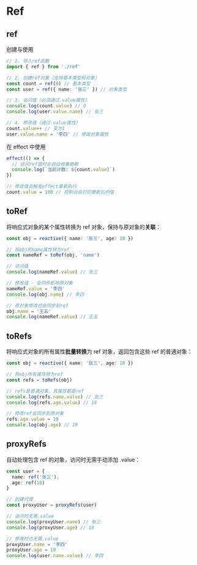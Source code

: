 # Ref

## ref
创建与使用
```ts
// 1. 导入ref函数
import { ref } from './ref'

// 2. 创建ref对象（支持基本类型和对象）
const count = ref(0) // 基本类型
const user = ref({ name: '张三' }) // 对象类型

// 3. 访问值（必须通过.value属性）
console.log(count.value) // 0
console.log(user.value.name) // 张三

// 4. 修改值（通过.value属性）
count.value++ // 变为1
user.value.name = '李四' // 修改对象属性
```
在 effect 中使用
```ts
effect(() => {
  // 访问ref值时会自动收集依赖
  console.log(`当前计数: ${count.value}`)
})

// 修改值会触发effect重新执行
count.value = 100 // 控制台会打印更新后的值
```

## toRef
将响应式对象的某个属性转换为 ref 对象，保持与原对象的**关联**：
```ts
const obj = reactive({ name: '张三', age: 18 })

// 将obj的name属性转为ref
const nameRef = toRef(obj, 'name')

// 访问值
console.log(nameRef.value) // 张三

// 修改值 - 会同步影响原对象
nameRef.value = '李四'
console.log(obj.name) // 李四

// 原对象修改也会同步到ref
obj.name = '王五'
console.log(nameRef.value) // 王五
```


## toRefs
将响应式对象的所有属性**批量转换**为 ref 对象，返回包含这些 ref 的普通对象：
```ts
const obj = reactive({ name: '张三', age: 18 })

// 将obj所有属性转为ref
const refs = toRefs(obj)

// refs是普通对象，其属性都是ref
console.log(refs.name.value) // 张三
console.log(refs.age.value) // 18

// 修改ref会同步到原对象
refs.age.value = 19
console.log(obj.age) // 19
```


## proxyRefs
自动处理包含 ref 的对象，访问时无需手动添加 .value：
```ts
const user = {
  name: ref('张三'),
  age: ref(18)
}

// 创建代理
const proxyUser = proxyRefs(user)

// 访问时无需.value
console.log(proxyUser.name) // 张三
console.log(proxyUser.age) // 18

// 修改时也无需.value
proxyUser.name = '李四'
proxyUser.age = 19
console.log(user.name.value) // 李四
```
